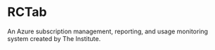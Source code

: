 # RCTab
An Azure subscription management, reporting, and usage monitoring system created by The Institute.
